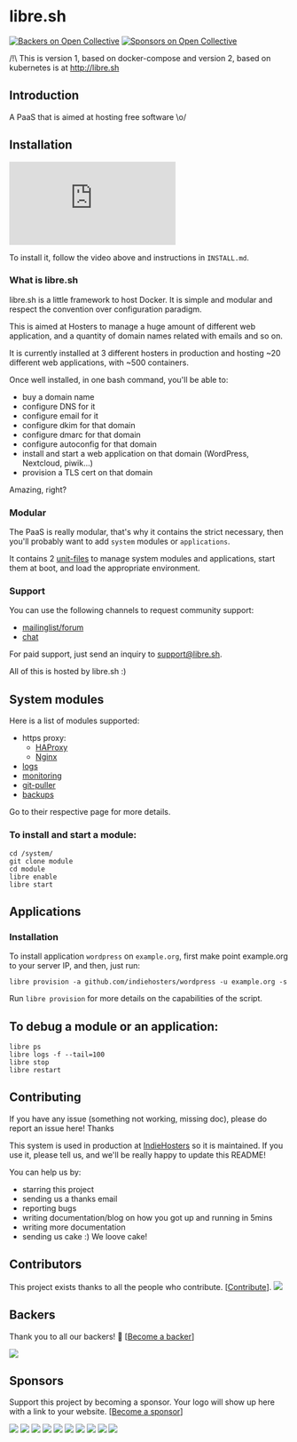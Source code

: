 # libre.sh
[![Backers on Open Collective](https://opencollective.com/libresh/backers/badge.svg)](#backers)
 [![Sponsors on Open Collective](https://opencollective.com/libresh/sponsors/badge.svg)](#sponsors) 

/!\ This is version 1, based on docker-compose and version 2, based on kubernetes is at http://libre.sh

## Introduction

A PaaS that is aimed at hosting free software \o/

## Installation

[![ScreenShot](https://cloud.pierre-o.fr/index.php/apps/files_sharing/ajax/publicpreview.php?x=1364&y=283&a=true&file=preview.png&t=KlxYYFT59GirMJa&scalingup=0)](https://fosdem.org/2017/schedule/event/libre_sh/)

To install it, follow the video above and instructions in `INSTALL.md`.

### What is libre.sh

libre.sh is a little framework to host Docker. It is simple and modular and respect the convention over configuration paradigm.

This is aimed at Hosters to manage a huge amount of different web application, and a quantity of domain names related with emails and so on.

It is currently installed at 3 different hosters in production and hosting ~20 different web applications, with ~500 containers.

Once well installed, in one bash command, you'll be able to:
 - buy a domain name
 - configure DNS for it
 - configure email for it
 - configure dkim for that domain
 - configure dmarc for that domain
 - configure autoconfig for that domain
 - install and start a web application on that domain (WordPress, Nextcloud, piwik...)
 - provision a TLS cert on that domain

Amazing, right?

### Modular

The PaaS is really modular, that's why it contains the strict necessary, then you'll probably want to add `system` modules or `applications`.

It contains 2 [unit-files](https://github.com/indiehosters/LibrePaaS/tree/master/unit-files) to manage system modules and applications, start them at boot, and load the appropriate environment.

### Support

You can use the following channels to request community support:
 - [mailinglist/forum](https://forum.indie.host/t/about-the-libre-sh-category/71)
 - [chat](https://chat.indie.host/channel/libre.sh)

For paid support, just send an inquiry to support@libre.sh.

All of this is hosted by libre.sh :)

## System modules

Here is a list of modules supported:
 - https proxy:
   - [HAProxy](https://github.com/indiehosters/haproxy)
   - [Nginx](https://github.com/indiehosters/nginx)
 - [logs](https://github.com/indiehosters/logs)
 - [monitoring](https://github.com/indiehosters/monitoring)
 - [git-puller](https://github.com/indiehosters/git-puller)
 - [backups](https://github.com/indiehosters/borg-server)

Go to their respective page for more details.

### To install and start a module:

```
cd /system/
git clone module
cd module
libre enable
libre start
```

## Applications

### Installation

To install application `wordpress` on `example.org`, first make point example.org to your server IP, and then, just run:

```
libre provision -a github.com/indiehosters/wordpress -u example.org -s
```

Run `libre provision` for more details on the capabilities of the script.

## To debug a module or an application:

```
libre ps
libre logs -f --tail=100
libre stop
libre restart
```

## Contributing

If you have any issue (something not working, missing doc), please do report an issue here! Thanks

This system is used in production at [IndieHosters](https://indiehosters.net/) so it is maintained. If you use it, please tell us, and we'll be really happy to update this README!

You can help us by:
 - starring this project
 - sending us a thanks email
 - reporting bugs
 - writing documentation/blog on how you got up and running in 5mins
 - writing more documentation
 - sending us cake :) We loove cake!

## Contributors

This project exists thanks to all the people who contribute. [[Contribute](CONTRIBUTING.md)].
<a href="https://github.com/indiehosters/libre.sh/graphs/contributors"><img src="https://opencollective.com/libresh/contributors.svg?width=890&button=false" /></a>


## Backers

Thank you to all our backers! 🙏 [[Become a backer](https://opencollective.com/libresh#backer)]

<a href="https://opencollective.com/libresh#backers" target="_blank"><img src="https://opencollective.com/libresh/backers.svg?width=890"></a>


## Sponsors

Support this project by becoming a sponsor. Your logo will show up here with a link to your website. [[Become a sponsor](https://opencollective.com/libresh#sponsor)]

<a href="https://opencollective.com/libresh/sponsor/0/website" target="_blank"><img src="https://opencollective.com/libresh/sponsor/0/avatar.svg"></a>
<a href="https://opencollective.com/libresh/sponsor/1/website" target="_blank"><img src="https://opencollective.com/libresh/sponsor/1/avatar.svg"></a>
<a href="https://opencollective.com/libresh/sponsor/2/website" target="_blank"><img src="https://opencollective.com/libresh/sponsor/2/avatar.svg"></a>
<a href="https://opencollective.com/libresh/sponsor/3/website" target="_blank"><img src="https://opencollective.com/libresh/sponsor/3/avatar.svg"></a>
<a href="https://opencollective.com/libresh/sponsor/4/website" target="_blank"><img src="https://opencollective.com/libresh/sponsor/4/avatar.svg"></a>
<a href="https://opencollective.com/libresh/sponsor/5/website" target="_blank"><img src="https://opencollective.com/libresh/sponsor/5/avatar.svg"></a>
<a href="https://opencollective.com/libresh/sponsor/6/website" target="_blank"><img src="https://opencollective.com/libresh/sponsor/6/avatar.svg"></a>
<a href="https://opencollective.com/libresh/sponsor/7/website" target="_blank"><img src="https://opencollective.com/libresh/sponsor/7/avatar.svg"></a>
<a href="https://opencollective.com/libresh/sponsor/8/website" target="_blank"><img src="https://opencollective.com/libresh/sponsor/8/avatar.svg"></a>
<a href="https://opencollective.com/libresh/sponsor/9/website" target="_blank"><img src="https://opencollective.com/libresh/sponsor/9/avatar.svg"></a>


